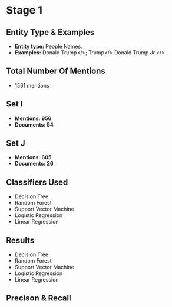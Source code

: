 # [](#header-1)Stage 1

## [](#header-2)Entity Type & Examples
*   **Entity type:** People Names.
*   **Examples:** Donald Trump</>; Trump</> Donald Trump Jr.</>.

## [](#header-3)Total Number Of Mentions
*   1561 mentions

## [](#header-4)Set I
*   **Mentions: 956**
*   **Documents: 54**

## [](#header-5)Set J
*   **Mentions: 605**
*   **Documents: 26**

## [](#header-6)Classifiers Used
*   Decision Tree
*   Random Forest
*   Support Vector Machine
*   Logistic Regression
*   Linear Regression

## [](#header-7)Results
*   Decision Tree
*   Random Forest
*   Support Vector Machine
*   Logistic Regression
*   Linear Regression

## [](#header-8)Precison & Recall
